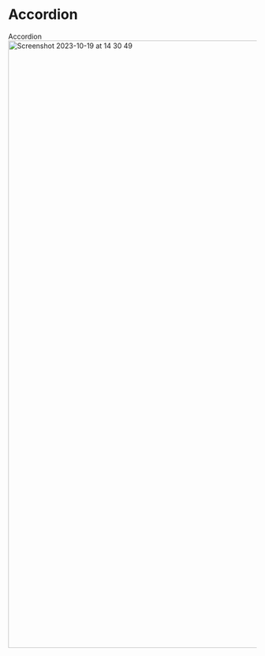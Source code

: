 # Accordion
Accordion
<img width="1231" alt="Screenshot 2023-10-19 at 14 30 49" src="https://github.com/jeenajames15/Accordion/assets/119515880/24ebff93-1342-4abe-8a09-6da3ecf9cbab">
